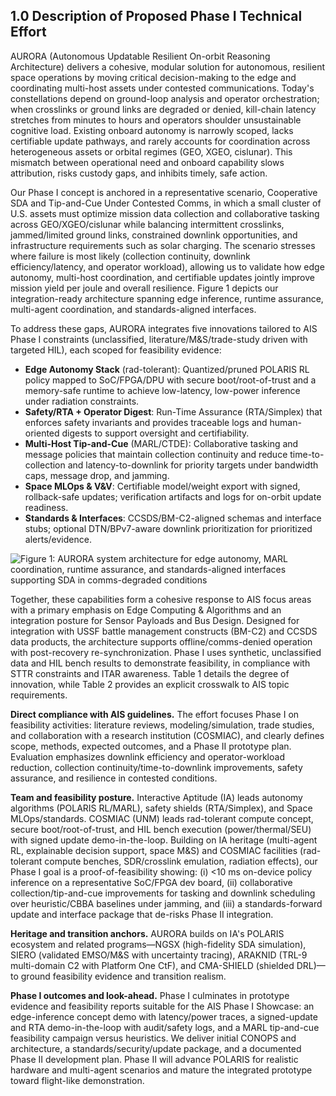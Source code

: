 ## 1.0 Description of Proposed Phase I Technical Effort
AURORA (Autonomous Updatable Resilient On-orbit Reasoning Architecture) delivers a cohesive, modular solution for autonomous, resilient space operations by moving critical decision-making to the edge and coordinating multi-host assets under contested communications. Today's constellations depend on ground-loop analysis and operator orchestration; when crosslinks or ground links are degraded or denied, kill-chain latency stretches from minutes to hours and operators shoulder unsustainable cognitive load. Existing onboard autonomy is narrowly scoped, lacks certifiable update pathways, and rarely accounts for coordination across heterogeneous assets or orbital regimes (GEO, XGEO, cislunar). This mismatch between operational need and onboard capability slows attribution, risks custody gaps, and inhibits timely, safe action.

Our Phase I concept is anchored in a representative scenario, Cooperative SDA and Tip-and-Cue Under Contested Comms, in which a small cluster of U.S. assets must optimize mission data collection and collaborative tasking across GEO/XGEO/cislunar while balancing intermittent crosslinks, jammed/limited ground links, constrained downlink opportunities, and infrastructure requirements such as solar charging. The scenario stresses where failure is most likely (collection continuity, downlink efficiency/latency, and operator workload), allowing us to validate how edge autonomy, multi-host coordination, and certifiable updates jointly improve mission yield per joule and overall resilience. Figure 1 depicts our integration-ready architecture spanning edge inference, runtime assurance, multi-agent coordination, and standards-aligned interfaces.

To address these gaps, AURORA integrates five innovations tailored to AIS Phase I constraints (unclassified, literature/M&S/trade-study driven with targeted HIL), each scoped for feasibility evidence:
- **Edge Autonomy Stack** (rad-tolerant): Quantized/pruned POLARIS RL policy mapped to SoC/FPGA/DPU with secure boot/root-of-trust and a memory-safe runtime to achieve low-latency, low-power inference under radiation constraints.
- **Safety/RTA + Operator Digest**: Run-Time Assurance (RTA/Simplex) that enforces safety invariants and provides traceable logs and human-oriented digests to support oversight and certifiability.
- **Multi-Host Tip-and-Cue** (MARL/CTDE): Collaborative tasking and message policies that maintain collection continuity and reduce time-to-collection and latency-to-downlink for priority targets under bandwidth caps, message drop, and jamming.
- **Space MLOps & V&V**: Certifiable model/weight export with signed, rollback-safe updates; verification artifacts and logs for on-orbit update readiness.
- **Standards & Interfaces**: CCSDS/BM-C2-aligned schemas and interface stubs; optional DTN/BPv7-aware downlink prioritization for prioritized alerts/evidence.

![Figure 1: AURORA system architecture for edge autonomy, MARL coordination, runtime assurance, and standards-aligned interfaces supporting SDA in comms-degraded conditions](figure1_placeholder.png)

Together, these capabilities form a cohesive response to AIS focus areas with a primary emphasis on Edge Computing & Algorithms and an integration posture for Sensor Payloads and Bus Design. Designed for integration with USSF battle management constructs (BM-C2) and CCSDS data products, the architecture supports offline/comms-denied operation with post-recovery re-synchronization. Phase I uses synthetic, unclassified data and HIL bench results to demonstrate feasibility, in compliance with STTR constraints and ITAR awareness. Table 1 details the degree of innovation, while Table 2 provides an explicit crosswalk to AIS topic requirements.

**Direct compliance with AIS guidelines.** The effort focuses Phase I on feasibility activities: literature reviews, modeling/simulation, trade studies, and collaboration with a research institution (COSMIAC), and clearly defines scope, methods, expected outcomes, and a Phase II prototype plan. Evaluation emphasizes downlink efficiency and operator-workload reduction, collection continuity/time-to-downlink improvements, safety assurance, and resilience in contested conditions.

**Team and feasibility posture.** Interactive Aptitude (IA) leads autonomy algorithms (POLARIS RL/MARL), safety shields (RTA/Simplex), and Space MLOps/standards. COSMIAC (UNM) leads rad-tolerant compute concept, secure boot/root-of-trust, and HIL bench execution (power/thermal/SEU) with signed update demo-in-the-loop. Building on IA heritage (multi-agent RL, explainable decision support, space M&S) and COSMIAC facilities (rad-tolerant compute benches, SDR/crosslink emulation, radiation effects), our Phase I goal is a proof-of-feasibility showing: (i) <10 ms on-device policy inference on a representative SoC/FPGA dev board, (ii) collaborative collection/tip-and-cue improvements for tasking and downlink scheduling over heuristic/CBBA baselines under jamming, and (iii) a standards-forward update and interface package that de-risks Phase II integration.

**Heritage and transition anchors.** AURORA builds on IA's POLARIS ecosystem and related programs—NGSX (high-fidelity SDA simulation), SIERO (validated EMSO/M&S with uncertainty tracing), ARAKNID (TRL-9 multi-domain C2 with Platform One CtF), and CMA-SHIELD (shielded DRL)—to ground feasibility evidence and transition realism.

**Phase I outcomes and look-ahead.** Phase I culminates in prototype evidence and feasibility reports suitable for the AIS Phase I Showcase: an edge-inference concept demo with latency/power traces, a signed-update and RTA demo-in-the-loop with audit/safety logs, and a MARL tip-and-cue feasibility campaign versus heuristics. We deliver initial CONOPS and architecture, a standards/security/update package, and a documented Phase II development plan. Phase II will advance POLARIS for realistic hardware and multi-agent scenarios and mature the integrated prototype toward flight-like demonstration.
